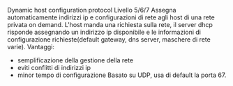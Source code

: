 Dynamic host configuration protocol
Livello 5/6/7
Assegna automaticamente indirizzi ip e configurazioni di rete agli host di una rete privata on demand.
L'host manda una richiesta sulla rete, il server dhcp risponde assegnando un indirizzo ip disponibile e le informazioni di configurazione richieste(default gateway, dns server, maschere di rete varie).
Vantaggi:
- semplificazione della gestione della rete
- eviti conflitti di indirizzi ip
- minor tempo di configurazione
Basato su UDP, usa di default la porta 67. 